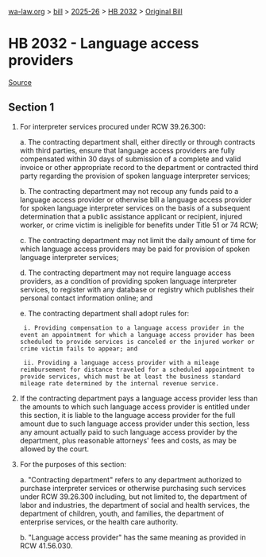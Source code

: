 [wa-law.org](/) > [bill](/bill/) > [2025-26](/bill/2025-26/) > [HB 2032](/bill/2025-26/hb/2032/) > [Original Bill](/bill/2025-26/hb/2032/1/)

# HB 2032 - Language access providers

[Source](http://lawfilesext.leg.wa.gov/biennium/2025-26/Pdf/Bills/House%20Bills/2032.pdf)

## Section 1
1. For interpreter services procured under RCW 39.26.300:

    a. The contracting department shall, either directly or through contracts with third parties, ensure that language access providers are fully compensated within 30 days of submission of a complete and valid invoice or other appropriate record to the department or contracted third party regarding the provision of spoken language interpreter services;

    b. The contracting department may not recoup any funds paid to a language access provider or otherwise bill a language access provider for spoken language interpreter services on the basis of a subsequent determination that a public assistance applicant or recipient, injured worker, or crime victim is ineligible for benefits under Title 51 or 74 RCW;

    c. The contracting department may not limit the daily amount of time for which language access providers may be paid for provision of spoken language interpreter services;

    d. The contracting department may not require language access providers, as a condition of providing spoken language interpreter services, to register with any database or registry which publishes their personal contact information online; and

    e. The contracting department shall adopt rules for:

        i. Providing compensation to a language access provider in the event an appointment for which a language access provider has been scheduled to provide services is canceled or the injured worker or crime victim fails to appear; and

        ii. Providing a language access provider with a mileage reimbursement for distance traveled for a scheduled appointment to provide services, which must be at least the business standard mileage rate determined by the internal revenue service.

2. If the contracting department pays a language access provider less than the amounts to which such language access provider is entitled under this section, it is liable to the language access provider for the full amount due to such language access provider under this section, less any amount actually paid to such language access provider by the department, plus reasonable attorneys' fees and costs, as may be allowed by the court.

3. For the purposes of this section:

    a. "Contracting department" refers to any department authorized to purchase interpreter services or otherwise purchasing such services under RCW 39.26.300 including, but not limited to, the department of labor and industries, the department of social and health services, the department of children, youth, and families, the department of enterprise services, or the health care authority.

    b. "Language access provider" has the same meaning as provided in RCW 41.56.030.
